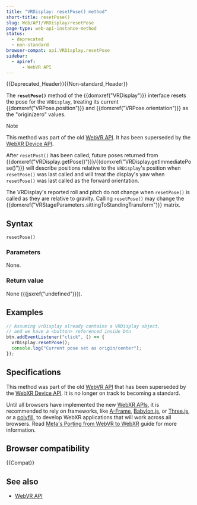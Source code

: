 ```yaml
---
title: "VRDisplay: resetPose() method"
short-title: resetPose()
slug: Web/API/VRDisplay/resetPose
page-type: web-api-instance-method
status:
  - deprecated
  - non-standard
browser-compat: api.VRDisplay.resetPose
sidebar:
  - apiref:
      - WebVR API
---
```


{{Deprecated_Header}}{{Non-standard_Header}}

The **`resetPose()`** method of the {{domxref("VRDisplay")}} interface resets the pose for the `VRDisplay`, treating its current {{domxref("VRPose.position")}} and {{domxref("VRPose.orientation")}} as the "origin/zero" values.

> [!NOTE]
> This method was part of the old [WebVR API](https://immersive-web.github.io/webvr/spec/1.1/). It has been superseded by the [WebXR Device API](https://immersive-web.github.io/webxr/).

After `resetPost()` has been called, future poses returned from {{domxref("VRDisplay.getPose()")}}/{{domxref("VRDisplay.getImmediatePose()")}} will describe positions relative to the `VRDisplay`'s position when `resetPose()` was last called and will treat the display's yaw when `resetPose()` was last called as the forward orientation.

The VRDisplay's reported roll and pitch do not change when `resetPose()` is called as they are relative to gravity. Calling `resetPose()` may change the {{domxref("VRStageParameters.sittingToStandingTransform")}} matrix.

## Syntax

```js-nolint
resetPose()
```

### Parameters

None.

### Return value

None ({{jsxref("undefined")}}).

## Examples

```js
// Assuming vrDisplay already contains a VRDisplay object,
// and we have a <button> referenced inside btn
btn.addEventListener("click", () => {
  vrDisplay.resetPose();
  console.log("Current pose set as origin/center");
});
```

## Specifications

This method was part of the old [WebVR API](https://immersive-web.github.io/webvr/spec/1.1/) that has been superseded by the [WebXR Device API](https://immersive-web.github.io/webxr/). It is no longer on track to becoming a standard.

Until all browsers have implemented the new [WebXR APIs](/en-US/docs/Web/API/WebXR_Device_API/Fundamentals), it is recommended to rely on frameworks, like [A-Frame](https://aframe.io/), [Babylon.js](https://www.babylonjs.com/), or [Three.js](https://threejs.org/), or a [polyfill](https://github.com/immersive-web/webxr-polyfill), to develop WebXR applications that will work across all browsers. Read [Meta's Porting from WebVR to WebXR](https://developers.meta.com/horizon/documentation/web/port-vr-xr/) guide for more information.

## Browser compatibility

{{Compat}}

## See also

- [WebVR API](/en-US/docs/Web/API/WebVR_API)
